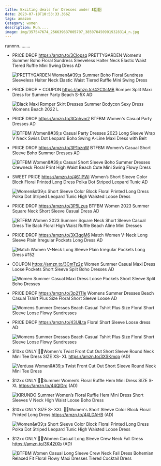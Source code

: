 ```yaml
---
title: Exciting deals for Dresses under 💲2️⃣0️⃣
date: 2023-07-18T10:53:33.366Z
tags: amazon
Category: women
description: Run....
image: img/357547674_256639637005707_3850704509019328314_n.jpg
---
```

r﻿unnnn.........

* PRICE DROP
  https://amzn.to/3Clopsq
  PRETTYGARDEN Women’s Summer Boho Floral Sundress Sleeveless Halter Neck Elastic Waist Tiered Ruffle Mini Swing Dress
  AD<!--StartFragment-->

  ![PRETTYGARDEN Women\&#39;s Summer Boho Floral Sundress Sleeveless Halter Neck Elastic Waist Tiered Ruffle Mini Swing Dress](https://m.media-amazon.com/images/I/81IC1QhkRPL._AC_UX522_.jpg)
* PRICE DROP + COUPON
  https://amzn.to/42CXcMB
  Romper Split Maxi Dress for Summer Party Beach S-5X
  AD<!--StartFragment-->

  ![Black Maxi Romper Skirt Dresses Summer Bodycon Sexy Dress Womens Beach 2022 L](https://m.media-amazon.com/images/I/513+W2jbUxL._AC_UX679_.jpg)
* PRICE DROP
  https://amzn.to/3Cphvm2
  BTFBM Women's Casual Party Dresses
  AD<!--StartFragment-->

  ![BTFBM Women\&#39;s Casual Party Dresses 2023 Long Sleeve Wrap V Neck Swiss Dot Leopard Boho Swing A-Line Maxi Dress with Belt](https://m.media-amazon.com/images/I/71Cb8Dwn7xL._AC_UY679_.jpg)
* PRICE DROP
  https://amzn.to/3P1bzqW
  BTFBM Women’s Casual Short Sleeve Boho Summer Dresses
  AD<!--StartFragment-->

  ![BTFBM Women\&#39;s Casual Short Sleeve Boho Summer Dresses Crewneck Floral Print High Waist Beach Cute Mini Swing Flowy Dress](https://m.media-amazon.com/images/I/8152oAZAHuL._AC_UX522_.jpg)
* SWEET PRICE
  https://amzn.to/461lPWj
  Women’s Short Sleeve Color Block Floral Printed Long Dress Polka Dot Striped Leopard Tunic
  AD<!--StartFragment-->

  ![Women\&#39;s Short Sleeve Color Block Floral Printed Long Dress Polka Dot Striped Leopard Tunic High Waisted Loose Dress](https://m.media-amazon.com/images/I/61wHEGe3wLL._AC_UX679_.jpg)
* PRICE DROP
  https://amzn.to/3P5Lzus
  BTFBM Women 2023 Summer Square Neck Short Sleeve Casual Dress 
  AD<!--StartFragment-->

  ![BTFBM Women 2023 Summer Square Neck Short Sleeve Casual Dress Tie Back Floral High Waist Ruffle Beach Aline Mini Dresses](https://m.media-amazon.com/images/I/81-yqXTEUUL._AC_UX522_.jpg)
* PRICE DROP
  https://amzn.to/3X3qgM6
  Match Women V-Neck Long Sleeve Plain Irregular Pockets Long Dress
  AD<!--StartFragment-->

  ![Match Women V-Neck Long Sleeve Plain Irregular Pockets Long Dress #152](https://m.media-amazon.com/images/I/51Ip-1JAnSL._AC_UX679_.jpg)
* COUPON
  https://amzn.to/3CmTz2z
  Women Summer Casual Maxi Dress Loose Pockets Short Sleeve Split Boho Dresses
  AD<!--StartFragment-->

  ![Women Summer Casual Maxi Dress Loose Pockets Short Sleeve Split Boho Dresses](https://m.media-amazon.com/images/I/61BjdTx23-L._AC_UX522_.jpg)
* PRICE DROP
  https://amzn.to/3p21Tle
  Womens Summer Dresses Beach Casual Tshirt Plus Size Floral Short Sleeve Loose
  AD<!--StartFragment-->

  ![Womens Summer Dresses Beach Casual Tshirt Plus Size Floral Short Sleeve Loose Flowy Sundresses](https://m.media-amazon.com/images/I/918Y0qN75ML._AC_UY679_.jpg)
* PRICE DROP
  https://amzn.to/43UiLta
  Floral Short Sleeve Loose dress
  AD<!--StartFragment-->

  ![Womens Summer Dresses Beach Casual Tshirt Plus Size Floral Short Sleeve Loose Flowy Sundresses](https://m.media-amazon.com/images/I/81nHTfh4UlL._AC_UY679_.jpg)
* $10xx ONLY
  💞💞Women's Twist Front Cut Out Short Sleeve Round Neck Mini Tee Dress
  SIZE XS- XL
  https://amzn.to/3XSKmcp
  (AD)<!--StartFragment-->

  ![Verdusa Women\&#39;s Twist Front Cut Out Short Sleeve Round Neck Mini Tee Dress](https://m.media-amazon.com/images/I/71kJzN2+ijL._AC_UY741_.jpg)

  <!--EndFragment-->
* $12xx ONLY
  💝💝Summer Women’s Floral Ruffle Hem Mini Dress 
  SIZE S- XL
  https://amzn.to/44QlDrc
  (AD)<!--StartFragment-->

  ![KIRUNDO Summer Women’s Floral Ruffle Hem Mini Dress Short Sleeves V Neck High Waist Loose Boho Dress](https://m.media-amazon.com/images/I/71aOXwUXTfL._AC_UX569_.jpg)

  <!--EndFragment-->
* $10xx ONLY
  SIZE S- XXL
  💞💞Women's Short Sleeve Color Block Floral Printed Long Dress
  https://amzn.to/44LDAHB
  (AD)<!--StartFragment-->

  ![Women\&#39;s Short Sleeve Color Block Floral Printed Long Dress Polka Dot Striped Leopard Tunic High Waisted Loose Dress](https://m.media-amazon.com/images/I/61wHEGe3wLL._AC_UX679_.jpg)

  <!--EndFragment-->
* $12xx ONLY 
  💓💓Women Casual Long Sleeve Crew Neck Fall Dress
  https://amzn.to/3K42tXb
  (AD)<!--StartFragment-->

  ![BTFBM Women Casual Long Sleeve Crew Neck Fall Dress Bohemian Relaxed Fit Floral Flowy Maxi Dresses Tiered Cocktail Dress](https://m.media-amazon.com/images/I/71AvhlN+3nL._AC_UX569_.jpg)

  <!--EndFragment-->
